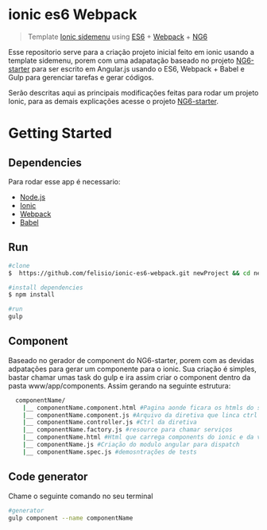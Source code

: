# ionic es6 Webpack

> Template [Ionic sidemenu](http://ionicframework.com/getting-started/) using [ES6](https://github.com/lukehoban/es6features#readme) + [Webpack](https://webpack.github.io/) + [NG6](https://github.com/AngularClass/NG6-starter)

Esse repositorio serve para a criação projeto inicial feito em ionic usando a template sidemenu, porem com uma adapatação baseado no projeto [NG6-starter](https://github.com/AngularClass/NG6-starter) para ser escrito em Angular.js usando o ES6, Webpack + Babel e Gulp para gerenciar tarefas e gerar códigos.

Serão descritas aqui as principais modificações feitas para rodar um projeto Ionic, para as demais explicações acesse o projeto [NG6-starter](https://github.com/AngularClass/NG6-starter).  

# Getting Started

## Dependencies

Para rodar esse app é necessario:
+ [Node.js](https://nodejs.org/en/)
+ [Ionic](http://ionicframework.com/)
+ [Webpack](https://webpack.github.io/)
+ [Babel](https://babeljs.io/)

## Run

```sh
#clone
$  https://github.com/felisio/ionic-es6-webpack.git newProject && cd newProject

#install dependencies
$ npm install

#run
gulp
```

## Component

Baseado no gerador de component do NG6-starter, porem com as devidas adpatações para gerar um componente para o ionic. Sua criação é simples, bastar chamar umas task do gulp e ira assim criar o component dentro da pasta www/app/components. Assim gerando na seguinte estrutura:

```sh
  componentName/
    |__ componentName.component.html #Pagina aonde ficara os htmls do seu modulo
    |__ componentName.component.js #Arquivo da diretiva que linca ctrl e view
    |__ componentName.controller.js #Ctrl da diretiva
    |__ componentName.factory.js #resource para chamar serviços
    |__ componentName.html #Html que carrega components do ionic e da view
    |__ componentName.js #Criação do modulo angular para dispatch
    |__ componentName.spec.js #demosntrações de tests


```

## Code generator

Chame o seguinte comando no seu terminal

```sh
#generator
gulp component --name componentName
```

